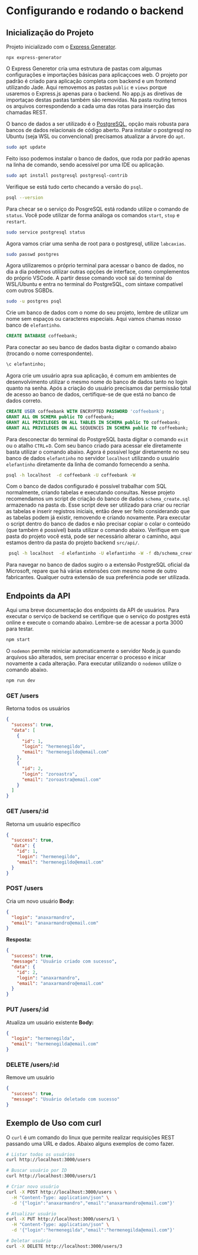 # Configurando e rodando o backend

## Inicialização do Projeto

Projeto inicializado com o [Express Generator](https://expressjs.com/en/starter/generator.html).

```
npx express-generator
```

O Express Generetor cria uma estrutura de pastas com algumas configurações e importações básicas para aplicaçcoes web. O projeto por padrão é criado para aplicação completa com backend e um frontend utilizando Jade. Aqui removemos as pastas `public` e `views` porque usaremos o Express.js apenas para o backend. No app.js as diretivas de importaçao destas pastas também são removidas. Na pasta routing temos os arquivos correspondendo a cada uma das rotas para inserção das chamadas REST. 

O banco de dados a ser utilizado é o [PostgreSQL](https://www.postgresql.org/), opção mais robusta para bancos de dados relacionais de código aberto. Para instalar o postgresql no Ubuntu (seja WSL ou convencional) precisamos atualizar a árvore do `apt`.

```bash
sudo apt update
```

Feito isso podemos instalar o banco de dados, que roda por padrão apenas na linha de comando, sendo acessível por uma IDE ou aplicação. 

```bash
sudo apt install postgresql postgresql-contrib
```

Verifique se está tudo certo checando a versão do `psql`.

```bash
psql --version
```

Para checar se o serviço do PosgreSQL está rodando utilize o comando de `status`. Você pode utilizar de forma análoga os comandos `start`, `stop` e `restart`.

```bash
sudo service postgresql status
```

Agora vamos criar uma senha de root para o postgresql, utilize `labcaxias`.

```bash
sudo passwd postgres
```

Agora utilizaremos o próprio terminal para acessar o banco de dados, no dia a dia podemos utilizar outras opções de interface, como complementos do próprio VSCode. A partir desse comando você sai do terminal do WSL/Ubuntu e entra no terminal do PostgreSQL, com sintaxe compatível com outros SGBDs.

```bash
sudo -u postgres psql
```

Crie um banco de dados com o nome do seu projeto, lembre de utilizar um nome sem espaços ou caracteres especiais. Aqui vamos chamas nosso banco de `elefantinho`.

```sql
CREATE DATABASE coffeebank;
```

Para conectar ao seu banco de dados basta digitar o comando abaixo (trocando o nome correspondente).

```sql
\c elefantinho;
```

Agora crie um usuário apra sua aplicação, é comum em ambientes de desenvolvimento utilizar o mesmo nome do banco de dados tanto no login quanto na senha. Após a criação do usuário precisamos dar permissão total de acesso ao banco de dados, certifique-se de que está no banco de dados correto.

```sql
CREATE USER coffeebank WITH ENCRYPTED PASSWORD 'coffeebank';
GRANT ALL ON SCHEMA public TO coffeebank;
GRANT ALL PRIVILEGES ON ALL TABLES IN SCHEMA public TO coffeebank;
GRANT ALL PRIVILEGES ON ALL SEQUENCES IN SCHEMA public TO coffeebank;
```

Para desconectar do terminal do PostgreSQL basta digitar o comando `exit` ou o atalho `CTRL`+`D`. Com seu banco criado para acessar ele diretamente basta utilizar o comando abaixo. Agora é possível logar diretamente no seu banco de dados `elefantinho` no servidor `localhost` utilizando o usuário `elefantinho` diretamente da linha de comando fornecendo a senha.

```bash
psql -h localhost  -d coffeebank -U coffeebank -W
```

Com o banco de dados configurado é possível trabalhar com SQL normalmente, criando tabelas e executando consultas. Nesse projeto recomendamos um script de criação do banco de dados `schema_create.sql` armazenado na pasta `db`. Esse script deve ser utilizado para criar ou recriar as tabelas e inserir registros iniciais, então deve ser feito considerando que as tabelas podem já existir, removendo e criando novamente. Para executar o script dentro do banco de dados e não precisar copiar o colar o conteúdo (que também é possível) basta utilizar o comando abaixo. Verifique em que pasta do projeto você está, pode ser necessário alterar o caminho, aqui estamos dentro da pasta do projeto backend `src/api/`.

```bash
 psql -h localhost  -d elefantinho -U elefantinho -W -f db/schema_create.sql
```

Para navegar no banco de dados sugiro o a extensão PostgreSQL oficial da Microsoft, repare que há várias extensões com mesmo nome de outro fabricantes. Qualquer outra extensão de sua preferência pode ser utilizada.


## Endpoints da API

Aqui uma breve documentação dos endpoints da API de usuários. Para executar o serviço de backend se certifique que o serviço do postgres está online e execute o comando abaixo. Lembre-se de acessar a porta 3000 para testar.

```bash
npm start
```

O `nodemon` permite reiniciar automaticamente o servidor Node.js quando arquivos são alterados, sem precisar encerrar o processo e inicar novamente a cada alteração. Para executar utilizando o `nodemon` utilize o comando abaixo.

```bash
npm run dev
```

### GET /users
Retorna todos os usuários
```json
{
  "success": true,
  "data": [
    {
      "id": 1,
      "login": "hermenegildo",
      "email": "hermenegildo@email.com"
    },
    {
      "id": 2,
      "login": "zoroastra",
      "email": "zoroastra@email.com"
    }
  ]
}
```

### GET /users/:id
Retorna um usuário específico
```json
{
  "success": true,
  "data": {
    "id": 1,
    "login": "hermenegildo",
    "email": "hermenegildo@email.com"
  }
}
```

### POST /users
Cria um novo usuário
**Body:**
```json
{
  "login": "anaxarmandro",
  "email": "anaxarmandro@email.com"
}
```

**Resposta:**
```json
{
  "success": true,
  "message": "Usuário criado com sucesso",
  "data": {
    "id": 2,
    "login": "anaxarmandro",
    "email": "anaxarmandro@email.com"
  }
}
```

### PUT /users/:id
Atualiza um usuário existente
**Body:**
```json
{
  "login": "hermenegilda",
  "email": "hermenegilda@email.com"
}
```

### DELETE /users/:id
Remove um usuário
```json
{
  "success": true,
  "message": "Usuário deletado com sucesso"
}
```

## Exemplo de Uso com curl

O `curl` é um comando do linux que permite realizar requisições REST passando uma URL e dados. Abaixo alguns exemplos de como fazer.

```bash
# Listar todos os usuários
curl http://localhost:3000/users

# Buscar usuário por ID
curl http://localhost:3000/users/1

# Criar novo usuário
curl -X POST http://localhost:3000/users \
  -H "Content-Type: application/json" \
  -d '{"login":"anaxarmandro","email":"anaxarmandro@email.com"}'

# Atualizar usuário
curl -X PUT http://localhost:3000/users/1 \
  -H "Content-Type: application/json" \
  -d '{"login":"hermenegilda","email":"hermenegilda@email.com"}'

# Deletar usuário
curl -X DELETE http://localhost:3000/users/3
```





